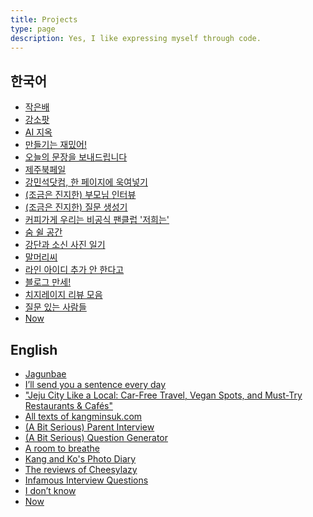 ```yaml
---
title: Projects
type: page
description: Yes, I like expressing myself through code. 
---
```


<style>
time, footer {
display: none;
}
</style>

## 한국어
- [작은배](https://jagunbae.com)
- [강소팟](https://podcast.jagunbae.com)
- [AI 지옥](https://ai-hell.yay.boo)
- [만들기는 재밌어!](https://archive.bearblog.dev)
- [오늘의 문장을 보내드립니다](https://kangminsuk.com/ko/blog/sentences/)
- [제주북페일](https://jejubookfail.com)
- [강민석닷컴, 한 페이지에 욱여넣기](https://kangminsuk.com/all-texts/)
- [(조금은 진지한) 부모님 인터뷰](https://kangminsuk.com/ko/interview/)
- [(조금은 진지한) 질문 생성기](https://kangminsuk.com/ko/conversation/)
- [커피가게 우리는 비공식 팬클럽 '저희는'](https://wooreenoon.bearblog.dev)
- [숨 쉴 공간](https://room.kangminsuk.com)
- [강단과 소신 사진 일기](https://us.jagunbae.com)
- [말머리씨](https://kangminsuk.com/mal/)
- [라인 아이디 추가 안 한다고](https://kangminsuk.com/ko/blog/line-id/)
- [블로그 만세!](https://blogmansae.netlify.app)
- [치지레이지 리뷰 모음](https://reviews.cheesylazy.com)
- [질문 있는 사람들](https://questions.jagunbae.com)
- [Now](https://kangminsuk.com/ko/now/)
## English
- [Jagunbae](https://en.jagunbae.com)
- [I’ll send you a sentence every day](https://kangminsuk.com/blog/sentences/)
- ["Jeju City Like a Local: Car-Free Travel, Vegan Spots, and Must-Try Restaurants & Cafés"](https://jejudeers.itch.io/jeju-city-like-a-local)
- [All texts of kangminsuk.com](https://kangminsuk.com/all-texts/)
- [(A Bit Serious) Parent Interview](https://kangminsuk.com/interview/)
- [(A Bit Serious) Question Generator](https://kangminsuk.com/blog/my-tools/)
- [A room to breathe](https://room.kangminsuk.com)
- [Kang and Ko's Photo Diary](https://us.jagunbae.com)
- [The reviews of Cheesylazy](https://reviews.cheesylazy.com)
- [Infamous Interview Questions](https://infamous-interview-questions.vercel.app)
- [I don’t know](https://idk.kangminsuk.com)
- [Now](https://kangminsuk.com/now/)